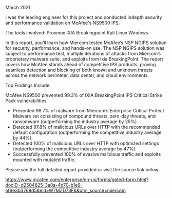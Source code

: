 March 2021

I was the leading engineer for this project and conducted indepth security and performance validation on McAfee's NS9500 IPS.

The tools involved:
Proxmox
IXIA Breakingpoint
Kali Linux
Windows

In this report, you’ll learn how Miercom tested McAfee’s NSP NGIPS solution for security, performance, and hands-on use. The NSP NGIPS solution was subject to performance test, multiple iterations of attacks from Miercom’s proprietary malware suite, and exploits from Ixia BreakingPoint. The report covers how McAfee stands ahead of competitive IPS products, proving seamless detection and blocking of both known and unknown threats across the network perimeter, data center, and cloud environments.

Top Findings Include:

McAfee NS9500 prevented 99.3% of IXIA BreakingPoint IPS Critical Strike Pack vulnerabilities.
- Prevented 98.7% of malware from Miercom’s Enterprise Critical Protect Malware set consisting of compound threats, zero-day threats, and ransomware (outperforming the industry average by 25%).
- Detected 97.8% of malicious URLs over HTTP with the recommended default configuration (outperforming the competitive industry average by 44%).
- Detected 100% of malicious URLs over HTTP with optimized settings (outperforming the competitive industry average by 47%).
- Successfully prevented 100% of evasive malicious traffic and exploits mounted with mutated traffic.

Please see the full detailed report provided or visit the source link below:

https://www.mcafee.com/enterprise/en-us/forms/gated-form.html?docID=d2504825-3a8a-4b70-b1e9-af9e3b3769d5&eid=W7MZD73F&&utm_source=miercom
